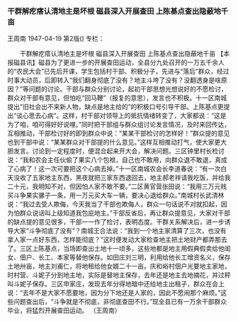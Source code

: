 ### 干群解疙瘩认清地主是坏根  磁县深入开展查田  上陈基点查出隐蔽地千亩
王周南
1947-04-19
第2版()
专栏：

　　干群解疙瘩认清地主是坏根
    磁县深入开展查田
    上陈基点查出隐蔽地千亩
    【本报磁县讯】磁县为了更进一步的开展查田运动，全县分九处召开的一万五千余人的“农民大会”已先后开课，学生包括村干部、积极分子，先进与“落后”群众，经过时事大动员，后即转入“我们翻身彻底了没有？地主斗垮了没有？没翻透身是啥原因？”等问题的讨论。干部与群众分别讨论，起初干部思想光想说好的不愿检讨，群众对干部有意见，但怕吃“回马鞭”（报复的意思），发言也不积极。十一区南城提出“旧社会出不来新人物，缺点是地主给的”的积极口号引导干部。上陈基点更提出“谈心思去心病”。这样，村干部对领导上的抵抗情绪转变了，大家都说：“这是为了咱，咱可得好好说哩。”同时把干部组与群众组讨论发言情况，及时来回传达，互相推动，干部检讨好的即到群众中说：“某某干部检讨的怎样好！”群众提的意见也到干部中说：“某某群众对干部提的什么意见。”这样互相推动打气，使大家更大胆发言。讨论到一定程度时，便混合起来开大会，解决问题。三区钟里村长检讨说：“我和农会主任伙偷了果实八个包袱，自己也不敢用，向群众退不敢退，真成了心病了！这一次可要把这个心病去掉。”十一区南城农会长李道春说：“有一次白天没收了五家地主东西，黑夜就把三家东西退回去，地主郝老祥请我吃饭，并给我二十元，我明知不对，但因怕人家不敢不要。”二区黄官营张田说：“我用三万元贱买斗争果实骡子一条，用一万元买大车一辆，要决心退给群众。”南城村长武清林说：“我过去受人欺侮，今天我当了干部也欺侮人，群众一句话说不对就扣起，因为怕群众说话叫上级知道我包庇地主。”干部反省后，再让群众提意见，大家对干部的缺点提的意见很多，干部一一作了检讨，表明态度。干群关系解决后，进一步诱导大家“斗争彻底了没有”？南城王合法说：“我到一个地主家清算了三次，也没有拿人家一点好东西，怎样能彻底？”这时便发动大家检查地主把土地财产都弄那去了。三区上陈基点，当场即查出土地十一顷多，这些地都是地主用假典假卖给他闺女、佃户、长工、本家等替他保存。如田庄刘三明，利用给他长工增资名义，保存土地卅亩，地主刘甫仁，将地租给他女婿二十一亩。庆和峪村佃户光要地主家地，时村营、斗妮子分到地主地，实际是替地主保存，去年还是地主去地摘花，并过秤叫斗妮子保存。三区申家庄，发现去年分得地暗中还给地主出租子，群众在会上说：“去年不是大家不愿要地，因为分下地还是人家的，因此不愿闹那个麻烦。”这些问题查出后，“斗争就是不彻底，非彻底查田不行。”现全县已有一万余干部群众毕业，将猛烈开展查田运动。
              （王周南）
